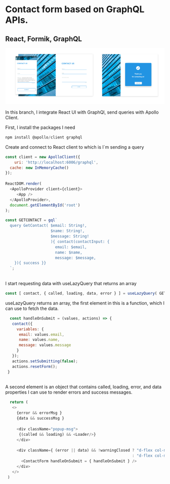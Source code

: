 <h1>Contact form based on GraphQL APIs.</h1>
<h2>React, Formik, GraphQL</h2>
<img src='ui.png' width="600" title="description">
<p>In this branch, I integrate React UI with GraphQl,  send queries with Apollo Client.</p>
<p>First, l install the packages I need</p>

```javaScript
npm install @apollo/client graphql

```

<p>Create and connect to React client to which is I`m sending a query</p>

```javaScript
const client = new ApolloClient({
	uri: 'http://localhost:6006/graphql',
  cache: new InMemoryCache()
});

ReactDOM.render(
  <ApolloProvider client={client}>
     <App />
  </ApolloProvider>,
  document.getElementById('root')
);

```

```javaScript
const GETCONTACT = gql`
  query GetContact( $email: String!, 
                    $name: String!,
                    $message: String!
                    ){ contact(contactInput: { 
                      email: $email, 
                      name: $name, 
                      message: $message,
    }){ success }}            
  `;
  
  ```
  
  <p>I start requesting data with useLazyQuery that returns an array</p>
  
  ```javaScript
  const [ contact, { called, loading, data, error } ] = useLazyQuery( GETCONTACT );
  
  ```
  
  <p>useLazyQuery returns an array, the first element in this is a function, which I can use to fetch the data.
  
 ```javaScript
   const handleOnSubmit = (values, actions) => {
    contact({
      variables: {
       email: values.email,
       name: values.name,
       message: values.message
      }
    });
    actions.setSubmitting(false);
    actions.resetForm();
  }
  
 ```
 
 <p>A second element is an object that contains called, loading, error, and data properties I can use to render errors and success messages.</p>
 
 ```javaScript
   return (
    <>
      {error && errorMsg }
      {data && successMsg }

      <div className="popup-msg">
       {(called && loading) && <Loader/>}
      </div>
      
      <div className={ (error || data) && !warningClosed ? "d-flex col-md-12 form-hided" 
                                                         : "d-flex col-md-12" }>
        <ContactForm handleOnSubmit = { handleOnSubmit } />               
      </div>
    </>
  )
  
  ```
  
 






